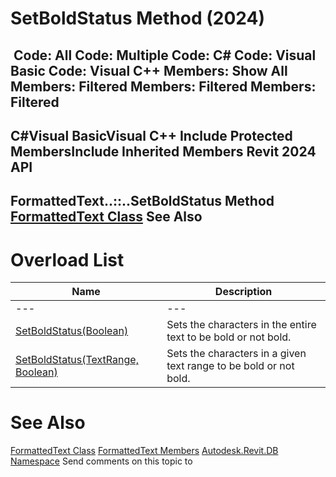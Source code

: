 # SetBoldStatus Method (2024)

﻿
 Code: All Code: Multiple Code: C# Code: Visual Basic Code: Visual C++  Members: Show All Members: Filtered Members: Filtered Members: Filtered   
---  
C#Visual BasicVisual C++
Include Protected MembersInclude Inherited Members
Revit 2024 API  
---  
FormattedText..::..SetBoldStatus Method   
[FormattedText Class](79a92343-2342-8325-1b51-f12c4fb05481.md "FormattedText Class") See Also  
---  
# Overload List
| Name | Description |
| --- | --- |
| --- | --- | --- |
| [SetBoldStatus(Boolean)](5147f4db-4b72-0596-cecb-dac6487ca178.md "SetBoldStatus Method \(Boolean\)") | Sets the characters in the entire text to be bold or not bold. |
| [SetBoldStatus(TextRange, Boolean)](fd0eab6d-0808-63ff-3cb0-a014f2adbbd7.md "SetBoldStatus Method \(TextRange, Boolean\)") | Sets the characters in a given text range to be bold or not bold. |

# See Also
[FormattedText Class](79a92343-2342-8325-1b51-f12c4fb05481.md "FormattedText Class")
[FormattedText Members](e74cf1df-845b-fcd2-01d3-005054467c53.md "FormattedText Members")
[Autodesk.Revit.DB Namespace](87546ba7-461b-c646-cbb1-2cb8f5bff8b2.md "Autodesk.Revit.DB Namespace")
Send comments on this topic to 